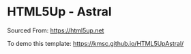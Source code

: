 # HTML5Up - Astral
Sourced From: https://html5up.net

To demo this template:
https://kmsc.github.io/HTML5UpAstral/

